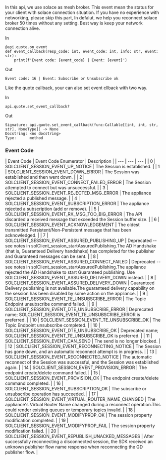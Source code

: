 In this api, we use solace as mesh broker. This event mean the status for your client with solace connection situation. If you have no experience with networking, please skip this part, In defalut, we help you reconnect solace broker 50 times without any setting. Best way is keep your network connection alive.

In

```
@api.quote.on_event
def event_callback(resp_code: int, event_code: int, info: str, event: str):
    print(f'Event code: {event_code} | Event: {event}')

```

Out

```
Event code: 16 | Event: Subscribe or Unsubscribe ok

```

Like the quote callback, your can also set event cllback with two way.

In

```
api.quote.set_event_callback?

```

Out

```
Signature: api.quote.set_event_callback(func:Callable[[int, int, str, str], NoneType]) -> None
Docstring: <no docstring>
Type:      method

```

### Event Code

| Event Code | Event Code Enumerator | Description | | --- | --- | --- | | 0 | SOLCLIENT_SESSION_EVENT_UP_NOTICE | The Session is established. | | 1 | SOLCLIENT_SESSION_EVENT_DOWN_ERROR | The Session was established and then went down. | | 2 | SOLCLIENT_SESSION_EVENT_CONNECT_FAILED_ERROR | The Session attempted to connect but was unsuccessful. | | 3 | SOLCLIENT_SESSION_EVENT_REJECTED_MSG_ERROR | The appliance rejected a published message. | | 4 | SOLCLIENT_SESSION_EVENT_SUBSCRIPTION_ERROR | The appliance rejected a subscription (add or remove). | | 5 | SOLCLIENT_SESSION_EVENT_RX_MSG_TOO_BIG_ERROR | The API discarded a received message that exceeded the Session buffer size. | | 6 | SOLCLIENT_SESSION_EVENT_ACKNOWLEDGEMENT | The oldest transmitted Persistent/Non-Persistent message that has been acknowledged. | | 7 | SOLCLIENT_SESSION_EVENT_ASSURED_PUBLISHING_UP | Deprecated -- see notes in solClient_session_startAssuredPublishing.The AD Handshake (that is, Guaranteed Delivery handshake) has completed for the publisher and Guaranteed messages can be sent. | | 8 | SOLCLIENT_SESSION_EVENT_ASSURED_CONNECT_FAILED | Deprecated -- see notes in solClient_session_startAssuredPublishing.The appliance rejected the AD Handshake to start Guaranteed publishing. Use SOLCLIENT_SESSION_EVENT_ASSURED_DELIVERY_DOWN instead. | | 8 | SOLCLIENT_SESSION_EVENT_ASSURED_DELIVERY_DOWN | Guaranteed Delivery publishing is not available.The guaranteed delivery capability on the session has been disabled by some action on the appliance. | | 9 | SOLCLIENT_SESSION_EVENT_TE_UNSUBSCRIBE_ERROR | The Topic Endpoint unsubscribe command failed. | | 9 | SOLCLIENT_SESSION_EVENT_DTE_UNSUBSCRIBE_ERROR | Deprecated name; SOLCLIENT_SESSION_EVENT_TE_UNSUBSCRIBE_ERROR is preferred. | | 10 | SOLCLIENT_SESSION_EVENT_TE_UNSUBSCRIBE_OK | The Topic Endpoint unsubscribe completed. | | 10 | SOLCLIENT_SESSION_EVENT_DTE_UNSUBSCRIBE_OK | Deprecated name; SOLCLIENT_SESSION_EVENT_TE_UNSUBSCRIBE_OK is preferred. | | 11 | SOLCLIENT_SESSION_EVENT_CAN_SEND | The send is no longer blocked. | | 12 | SOLCLIENT_SESSION_EVENT_RECONNECTING_NOTICE | The Session has gone down, and an automatic reconnect attempt is in progress. | | 13 | SOLCLIENT_SESSION_EVENT_RECONNECTED_NOTICE | The automatic reconnect of the Session was successful, and the Session was established again. | | 14 | SOLCLIENT_SESSION_EVENT_PROVISION_ERROR | The endpoint create/delete command failed. | | 15 | SOLCLIENT_SESSION_EVENT_PROVISION_OK | The endpoint create/delete command completed. | | 16 | SOLCLIENT_SESSION_EVENT_SUBSCRIPTION_OK | The subscribe or unsubscribe operation has succeeded. | | 17 | SOLCLIENT_SESSION_EVENT_VIRTUAL_ROUTER_NAME_CHANGED | The appliance's Virtual Router Name changed during a reconnect operation.This could render existing queues or temporary topics invalid. | | 18 | SOLCLIENT_SESSION_EVENT_MODIFYPROP_OK | The session property modification completed. | | 19 | SOLCLIENT_SESSION_EVENT_MODIFYPROP_FAIL | The session property modification failed. | | 20 | SOLCLIENT_SESSION_EVENT_REPUBLISH_UNACKED_MESSAGES | After successfully reconnecting a disconnected session, the SDK received an unknown publisher flow name response when reconnecting the GD publisher flow. |
